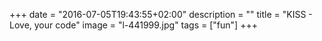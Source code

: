 +++
date = "2016-07-05T19:43:55+02:00"
description = ""
title = "KISS - Love, your code"
image = "l-441999.jpg"
tags = ["fun"]
+++

